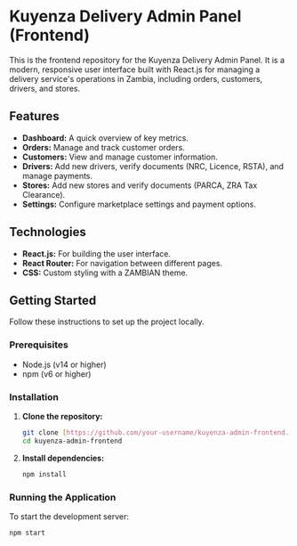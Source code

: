 # Kuyenza Delivery Admin Panel (Frontend)

This is the frontend repository for the Kuyenza Delivery Admin Panel. It is a modern, responsive user interface built with React.js for managing a delivery service's operations in Zambia, including orders, customers, drivers, and stores.

## Features

- **Dashboard:** A quick overview of key metrics.
- **Orders:** Manage and track customer orders.
- **Customers:** View and manage customer information.
- **Drivers:** Add new drivers, verify documents (NRC, Licence, RSTA), and manage payments.
- **Stores:** Add new stores and verify documents (PARCA, ZRA Tax Clearance).
- **Settings:** Configure marketplace settings and payment options.

## Technologies

- **React.js:** For building the user interface.
- **React Router:** For navigation between different pages.
- **CSS:** Custom styling with a ZAMBIAN theme.

## Getting Started

Follow these instructions to set up the project locally.

### Prerequisites

- Node.js (v14 or higher)
- npm (v6 or higher)

### Installation

1.  **Clone the repository:**
    ```bash
    git clone [https://github.com/your-username/kuyenza-admin-frontend.git](https://github.com/your-username/kuyenza-admin-frontend.git)
    cd kuyenza-admin-frontend
    ```

2.  **Install dependencies:**
    ```bash
    npm install
    ```

### Running the Application

To start the development server:

```bash
npm start

